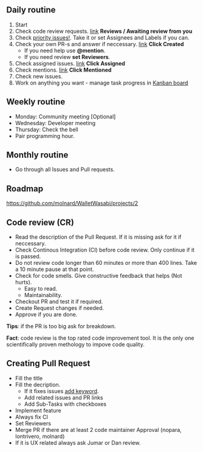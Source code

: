
## Daily routine

1. Start
2. Check code review requests. [link](https://github.com/zkSNACKs/WalletWasabi/pulls) __Reviews / Awaiting review from you__
2. Check [priority issues!](https://github.com/zkSNACKs/WalletWasabi/pulls?q=is%3Aopen+is%3Apr+label%3Apriority). Take it or set Assignees and Labels if you can.
3. Check your own PR-s and answer if neccessary. [link](https://github.com/pulls?utf8=%E2%9C%93&q=is%3Aopen+archived%3Afalse+user%3AzkSNACKs+) __Click Created__
   - If you need help use __@mention__.
   - If you need review __set Reviewers__.
4. Check assigned issues. [link](https://github.com/pulls?q=is%3Aopen+archived%3Afalse+user%3AzkSNACKs) __Click Assigned__
5. Check mentions. [link](https://github.com/pulls?utf8=%E2%9C%93&q=is%3Aopen+archived%3Afalse+user%3AzkSNACKs) __Click Mentioned__
6. Check new issues.
7. Work on anything you want - manage task progress in [Kanban board](https://github.com/molnard/WalletWasabi/projects/1)

## Weekly routine

- Monday: Community meeting [Optional]
- Wednesday: Developer meeting
- Thursday: Check the bell
- Pair programming hour. 

## Monthly routine

- Go through all Issues and Pull requests.

## Roadmap

https://github.com/molnard/WalletWasabi/projects/2

## Code review (CR)

- Read the description of the Pull Request. If it is missing ask for it if neccessary. 
- Check Continous Integration (CI) before code review. Only continue if it is passed.
- Do not review code longer than 60 minutes or more than 400 lines. Take a 10 minute pause at that point.
- Check for code smells. Give constructive feedback that helps (Not hurts).
  - Easy to read.
  - Maintainability.
- Checkout PR and test it if required.
- Create Request changes if needed.
- Approve if you are done. 

__Tips__: if the PR is too big ask for breakdown.

__Fact__: code review is the top rated code improvement tool. It is the only one scientifically proven methology to impove code quality. 

## Creating Pull Request

- Fill the title
- Fill the decription. 
  - If it fixes issues [add keyword](https://help.github.com/en/articles/closing-issues-using-keywords).
  - Add related issues and PR links
  - Add Sub-Tasks with checkboxes
- Implement feature
- Always fix CI
- Set Reviewers
- Merge PR if there are at least 2 code maintainer Approval (nopara, lontrivero, molnard)
- If it is UX related always ask Jumar or Dan review.
